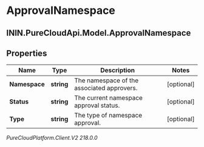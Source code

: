 # ApprovalNamespace

## ININ.PureCloudApi.Model.ApprovalNamespace

## Properties

|Name | Type | Description | Notes|
|------------ | ------------- | ------------- | -------------|
| **Namespace** | **string** | The namespace of the associated approvers. | [optional] |
| **Status** | **string** | The current namespace approval status. | [optional] |
| **Type** | **string** | The type of namespace approval. | [optional] |



_PureCloudPlatform.Client.V2 218.0.0_
